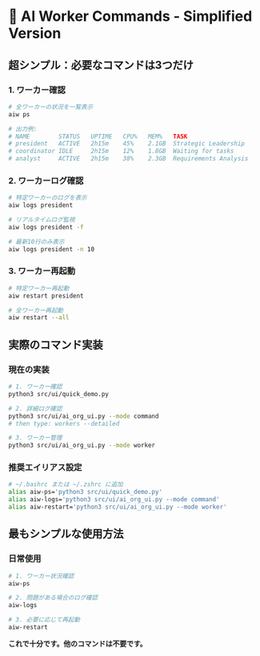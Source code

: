 # 🎯 AI Worker Commands - Simplified Version

## 超シンプル：必要なコマンドは3つだけ

### 1. ワーカー確認
```bash
# 全ワーカーの状況を一覧表示
aiw ps

# 出力例:
# NAME        STATUS   UPTIME   CPU%   MEM%   TASK
# president   ACTIVE   2h15m    45%    2.1GB  Strategic Leadership
# coordinator IDLE     2h15m    12%    1.8GB  Waiting for tasks
# analyst     ACTIVE   2h15m    38%    2.3GB  Requirements Analysis
```

### 2. ワーカーログ確認
```bash
# 特定ワーカーのログを表示
aiw logs president

# リアルタイムログ監視
aiw logs president -f

# 最新10行のみ表示
aiw logs president -n 10
```

### 3. ワーカー再起動
```bash
# 特定ワーカー再起動
aiw restart president

# 全ワーカー再起動
aiw restart --all
```

## 実際のコマンド実装

### 現在の実装
```bash
# 1. ワーカー確認
python3 src/ui/quick_demo.py

# 2. 詳細ログ確認
python3 src/ui/ai_org_ui.py --mode command
# then type: workers --detailed

# 3. ワーカー管理
python3 src/ui/ai_org_ui.py --mode worker
```

### 推奨エイリアス設定
```bash
# ~/.bashrc または ~/.zshrc に追加
alias aiw-ps='python3 src/ui/quick_demo.py'
alias aiw-logs='python3 src/ui/ai_org_ui.py --mode command'
alias aiw-restart='python3 src/ui/ai_org_ui.py --mode worker'
```

## 最もシンプルな使用方法

### 日常使用
```bash
# 1. ワーカー状況確認
aiw-ps

# 2. 問題がある場合のログ確認
aiw-logs

# 3. 必要に応じて再起動
aiw-restart
```

**これで十分です。他のコマンドは不要です。**